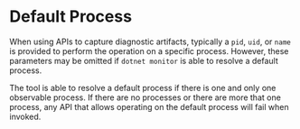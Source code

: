 # Default Process

When using APIs to capture diagnostic artifacts, typically a `pid`, `uid`, or `name` is provided to perform the operation on a specific process. However, these parameters may be omitted if `dotnet monitor` is able to resolve a default process.

The tool is able to resolve a default process if there is one and only one observable process. If there are no processes or there are more that one process, any API that allows operating on the default process will fail when invoked.

